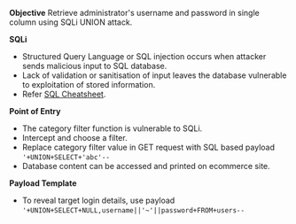 **Objective**
Retrieve administrator's username and password in single column using SQLi UNION attack.

**SQLi**
- Structured Query Language or SQL injection occurs when attacker sends malicious input to SQL database. 
- Lack of validation or sanitisation of input leaves the database vulnerable to exploitation of stored information.
- Refer [SQL Cheatsheet](https://portswigger.net/web-security/sql-injection/cheat-sheet).

**Point of Entry**
- The category filter function is vulnerable to SQLi. 
- Intercept and choose a filter.
- Replace category filter value in GET request with SQL based payload `'+UNION+SELECT+'abc'--`
- Database content can be accessed and printed on ecommerce site.
  
 **Payload Template**
- To reveal target login details, use payload `'+UNION+SELECT+NULL,username||'~'||password+FROM+users--`
